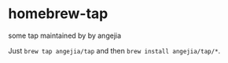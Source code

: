 # homebrew-tap

some tap maintained by by angejia

Just `brew tap angejia/tap` and then `brew install angejia/tap/*`.
